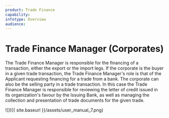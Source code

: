 ```yaml
---
product: Trade Finance
capability:
infotype: Overview
audience:
---
```


# Trade Finance Manager \(Corporates\)

The Trade Finance Manager is responsible for the financing of a transaction, either the export or the import legs. If the corporate is the buyer in a given trade transaction, the Trade Finance Manager&#39;s role is that of the Applicant requesting financing for a trade from a bank. The corporate can also be the selling party in a trade transaction. In this case the Trade Finance Manager is responsible for reviewing the letter of credit issued in its organization&#39;s favour by the Issuing Bank, as well as managing the collection and presentation of trade documents for the given trade.

![]({{ site.baseurl }}/assets/user_manual_7.png)